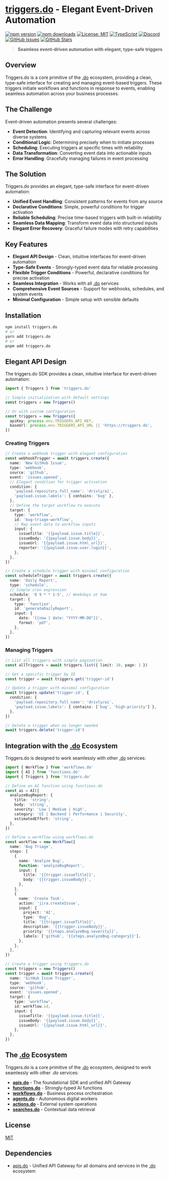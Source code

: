 # [triggers.do](https://triggers.do) - Elegant Event-Driven Automation

[![npm version](https://img.shields.io/npm/v/triggers.do.svg)](https://www.npmjs.com/package/triggers.do)
[![npm downloads](https://img.shields.io/npm/dm/triggers.do.svg)](https://www.npmjs.com/package/triggers.do)
[![License: MIT](https://img.shields.io/badge/License-MIT-blue.svg)](https://opensource.org/licenses/MIT)
[![TypeScript](https://img.shields.io/badge/TypeScript-4.9.5-blue.svg)](https://www.typescriptlang.org/)
[![Discord](https://img.shields.io/badge/Discord-Join%20Chat-7289da?logo=discord&logoColor=white)](https://discord.gg/tafnNeUQdm)
[![GitHub Issues](https://img.shields.io/github/issues/drivly/ai.svg)](https://github.com/drivly/ai/issues)
[![GitHub Stars](https://img.shields.io/github/stars/drivly/ai.svg)](https://github.com/drivly/ai)

> **Seamless event-driven automation with elegant, type-safe triggers**

## Overview

Triggers.do is a core primitive of the [.do](https://dotdo.ai) ecosystem, providing a clean, type-safe interface for creating and managing event-based triggers. These triggers initiate workflows and functions in response to events, enabling seamless automation across your business processes.

## The Challenge

Event-driven automation presents several challenges:

- **Event Detection**: Identifying and capturing relevant events across diverse systems
- **Conditional Logic**: Determining precisely when to initiate processes
- **Scheduling**: Executing triggers at specific times with reliability
- **Data Transformation**: Converting event data into actionable inputs
- **Error Handling**: Gracefully managing failures in event processing

## The Solution

Triggers.do provides an elegant, type-safe interface for event-driven automation:

- **Unified Event Handling**: Consistent patterns for events from any source
- **Declarative Conditions**: Simple, powerful conditions for trigger activation
- **Reliable Scheduling**: Precise time-based triggers with built-in reliability
- **Seamless Data Mapping**: Transform event data into structured inputs
- **Elegant Error Recovery**: Graceful failure modes with retry capabilities

## Key Features

- **Elegant API Design** - Clean, intuitive interfaces for event-driven automation
- **Type-Safe Events** - Strongly-typed event data for reliable processing
- **Flexible Trigger Conditions** - Powerful, declarative conditions for precise activation
- **Seamless Integration** - Works with all [.do](https://dotdo.ai) services
- **Comprehensive Event Sources** - Support for webhooks, schedules, and system events
- **Minimal Configuration** - Simple setup with sensible defaults

## Installation

```bash
npm install triggers.do
# or
yarn add triggers.do
# or
pnpm add triggers.do
```

## Elegant API Design

The triggers.do SDK provides a clean, intuitive interface for event-driven automation:

```typescript
import { Triggers } from 'triggers.do'

// Simple initialization with default settings
const triggers = new Triggers()

// Or with custom configuration
const triggers = new Triggers({
  apiKey: process.env.TRIGGERS_API_KEY,
  baseUrl: process.env.TRIGGERS_API_URL || 'https://triggers.do',
})
```

### Creating Triggers

```typescript
// Create a webhook trigger with elegant configuration
const webhookTrigger = await triggers.create({
  name: 'New GitHub Issue',
  type: 'webhook',
  source: 'github',
  event: 'issues.opened',
  // Elegant condition for trigger activation
  condition: {
    'payload.repository.full_name': 'drivly/ai',
    'payload.issue.labels': { contains: 'bug' },
  },
  // Define the target workflow to execute
  target: {
    type: 'workflow',
    id: 'bug-triage-workflow',
    // Map event data to workflow inputs
    input: {
      issueTitle: '{{payload.issue.title}}',
      issueBody: '{{payload.issue.body}}',
      issueUrl: '{{payload.issue.html_url}}',
      reporter: '{{payload.issue.user.login}}',
    },
  },
})

// Create a schedule trigger with minimal configuration
const scheduleTrigger = await triggers.create({
  name: 'Daily Report',
  type: 'schedule',
  // Simple cron expression
  schedule: '0 9 * * 1-5', // Weekdays at 9am
  target: {
    type: 'function',
    id: 'generateDailyReport',
    input: {
      date: '{{now | date: "YYYY-MM-DD"}}',
      format: 'pdf',
    },
  },
})
```

### Managing Triggers

```typescript
// List all triggers with simple pagination
const allTriggers = await triggers.list({ limit: 10, page: 1 })

// Get a specific trigger by ID
const trigger = await triggers.get('trigger-id')

// Update a trigger with minimal configuration
await triggers.update('trigger-id', {
  condition: {
    'payload.repository.full_name': 'drivly/ai',
    'payload.issue.labels': { contains: ['bug', 'high-priority'] },
  },
})

// Delete a trigger when no longer needed
await triggers.delete('trigger-id')
```

## Integration with the [.do](https://dotdo.ai) Ecosystem

Triggers.do is designed to work seamlessly with other [.do](https://dotdo.ai) services:

```typescript
import { Workflow } from 'workflows.do'
import { AI } from 'functions.do'
import { Triggers } from 'triggers.do'

// Define an AI function using functions.do
const ai = AI({
  analyzeBugReport: {
    title: 'string',
    body: 'string',
    severity: 'Low | Medium | High',
    category: 'UI | Backend | Performance | Security',
    estimatedEffort: 'string',
  },
})

// Define a workflow using workflows.do
const workflow = new Workflow({
  name: 'Bug Triage',
  steps: [
    {
      name: 'Analyze Bug',
      function: 'analyzeBugReport',
      input: {
        title: '{{trigger.issueTitle}}',
        body: '{{trigger.issueBody}}',
      },
    },
    {
      name: 'Create Task',
      action: 'jira.createIssue',
      input: {
        project: 'AI',
        type: 'Bug',
        title: '{{trigger.issueTitle}}',
        description: '{{trigger.issueBody}}',
        priority: '{{steps.analyzeBug.severity}}',
        labels: ['github', '{{steps.analyzeBug.category}}'],
      },
    },
  ],
})

// Create a trigger using triggers.do
const triggers = new Triggers()
const trigger = await triggers.create({
  name: 'GitHub Issue Trigger',
  type: 'webhook',
  source: 'github',
  event: 'issues.opened',
  target: {
    type: 'workflow',
    id: workflow.id,
    input: {
      issueTitle: '{{payload.issue.title}}',
      issueBody: '{{payload.issue.body}}',
      issueUrl: '{{payload.issue.html_url}}',
    },
  },
})
```

## The [.do](https://dotdo.ai) Ecosystem

Triggers.do is a core primitive of the [.do](https://dotdo.ai) ecosystem, designed to work seamlessly with other .do services:

- **[apis.do](https://apis.do)** - The foundational SDK and unified API Gateway
- **[functions.do](https://functions.do)** - Strongly-typed AI functions
- **[workflows.do](https://workflows.do)** - Business process orchestration
- **[agents.do](https://agents.do)** - Autonomous digital workers
- **[actions.do](https://actions.do)** - External system operations
- **[searches.do](https://searches.do)** - Contextual data retrieval

## License

[MIT](https://opensource.org/licenses/MIT)

## Dependencies

- [apis.do](https://www.npmjs.com/package/apis.do) - Unified API Gateway for all domains and services in the [.do](https://dotdo.ai) ecosystem
